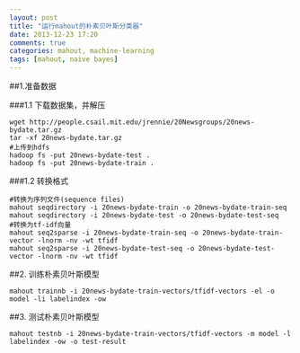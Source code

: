 ```yaml
---
layout: post
title: "运行mahout的朴素贝叶斯分类器"
date: 2013-12-23 17:20
comments: true
categories: mahout, machine-learning
tags: [mahout, naive bayes]
---
```

##1.准备数据

###1.1 下载数据集，并解压

	wget http://people.csail.mit.edu/jrennie/20Newsgroups/20news-bydate.tar.gz
	tar -xf 20news-bydate.tar.gz
	#上传到hdfs
	hadoop fs -put 20news-bydate-test .
	hadoop fs -put 20news-bydate-train .

###1.2 转换格式

	#转换为序列文件(sequence files)
	mahout seqdirectory -i 20news-bydate-train -o 20news-bydate-train-seq
	mahout seqdirectory -i 20news-bydate-test -o 20news-bydate-test-seq
	#转换为tf-idf向量
	mahout seq2sparse -i 20news-bydate-train-seq -o 20news-bydate-train-vector -lnorm -nv -wt tfidf
	mahout seq2sparse -i 20news-bydate-test-seq -o 20news-bydate-test-vector -lnorm -nv -wt tfidf

##2. 训练朴素贝叶斯模型

	mahout trainnb -i 20news-bydate-train-vectors/tfidf-vectors -el -o model -li labelindex -ow

##3. 测试朴素贝叶斯模型

	mahout testnb -i 20news-bydate-train-vectors/tfidf-vectors -m model -l labelindex -ow -o test-result





